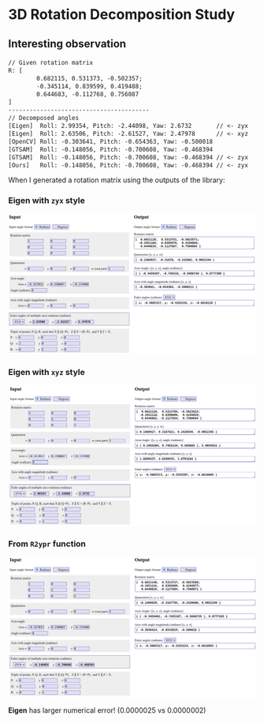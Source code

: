 # 3D Rotation Decomposition Study


## Interesting observation

```
// Given rotation matrix
R: [
        0.682115, 0.531373, -0.502357;
        -0.345114, 0.839599, 0.419488;
        0.644683, -0.112768, 0.756087
]
----------------------------------------
// Decomposed angles
[Eigen]  Roll: 2.99354, Pitch: -2.44098, Yaw: 2.6732       // <- zyx
[Eigen]  Roll: 2.63506, Pitch: -2.61527, Yaw: 2.47978      // <- xyz
[OpenCV] Roll: -0.303641, Pitch: -0.654363, Yaw: -0.500018
[GTSAM]  Roll: -0.148056, Pitch: -0.700608, Yaw: -0.468394
[GTSAM]  Roll: -0.148056, Pitch: -0.700608, Yaw: -0.468394 // <- zyx
[Ours]   Roll: -0.148056, Pitch: -0.700608, Yaw: -0.468394 // <- zyx
```

When I generated a rotation matrix using the outputs of the library:

### Eigen with `zyx` style

![a](materials/rotation_eigen_xyz.png)


### Eigen with `xyz` style

![b](materials/rotation_eigen_zyx.png)

### From `R2ypr` function

![c](materials/rotation_ours_zyx.png)

**Eigen** has larger numerical error! (0.0000025 vs 0.0000002)
